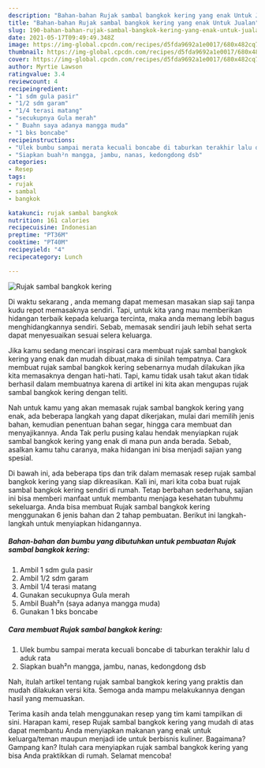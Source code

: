```yaml
---
description: "Bahan-bahan Rujak sambal bangkok kering yang enak Untuk Jualan"
title: "Bahan-bahan Rujak sambal bangkok kering yang enak Untuk Jualan"
slug: 190-bahan-bahan-rujak-sambal-bangkok-kering-yang-enak-untuk-jualan
date: 2021-05-17T09:49:49.348Z
image: https://img-global.cpcdn.com/recipes/d5fda9692a1e0017/680x482cq70/rujak-sambal-bangkok-kering-foto-resep-utama.jpg
thumbnail: https://img-global.cpcdn.com/recipes/d5fda9692a1e0017/680x482cq70/rujak-sambal-bangkok-kering-foto-resep-utama.jpg
cover: https://img-global.cpcdn.com/recipes/d5fda9692a1e0017/680x482cq70/rujak-sambal-bangkok-kering-foto-resep-utama.jpg
author: Myrtie Lawson
ratingvalue: 3.4
reviewcount: 4
recipeingredient:
- "1 sdm gula pasir"
- "1/2 sdm garam"
- "1/4 terasi matang"
- "secukupnya Gula merah"
- " Buahn saya adanya mangga muda"
- "1 bks boncabe"
recipeinstructions:
- "Ulek bumbu sampai merata kecuali boncabe di taburkan terakhir lalu d aduk rata"
- "Siapkan buah²n mangga, jambu, nanas, kedongdong dsb"
categories:
- Resep
tags:
- rujak
- sambal
- bangkok

katakunci: rujak sambal bangkok 
nutrition: 161 calories
recipecuisine: Indonesian
preptime: "PT36M"
cooktime: "PT40M"
recipeyield: "4"
recipecategory: Lunch

---
```



![Rujak sambal bangkok kering](https://img-global.cpcdn.com/recipes/d5fda9692a1e0017/680x482cq70/rujak-sambal-bangkok-kering-foto-resep-utama.jpg)

Di waktu  sekarang , anda memang dapat memesan masakan siap saji tanpa kudu repot memasaknya sendiri. Tapi, untuk kita yang mau memberikan hidangan terbaik kepada keluarga tercinta, maka anda memang lebih bagus menghidangkannya sendiri. Sebab, memasak sendiri jauh lebih sehat serta dapat menyesuaikan sesuai selera keluarga.

Jika kamu sedang mencari inspirasi cara membuat rujak sambal bangkok kering yang enak dan mudah dibuat,maka di sinilah tempatnya. Cara membuat rujak sambal bangkok kering  sebenarnya mudah dilakukan jika kita memasaknya dengan hati-hati. Tapi, kamu tidak usah takut akan tidak berhasil dalam membuatnya 
karena di artikel ini kita akan mengupas rujak sambal bangkok kering dengan teliti.  



Nah untuk kamu yang akan memasak rujak sambal bangkok kering yang enak, ada beberapa langkah yang dapat dikerjakan, mulai dari memilih jenis bahan, kemudian penentuan bahan segar, hingga cara membuat dan menyajikannya. Anda Tak perlu pusing kalau hendak menyiapkan rujak sambal bangkok kering yang enak di mana pun anda berada. Sebab, asalkan kamu  tahu caranya, maka hidangan ini bisa menjadi sajian yang spesial.

Di bawah ini, ada beberapa tips dan trik dalam memasak resep rujak sambal bangkok kering yang siap dikreasikan. Kali ini, mari kita coba buat rujak sambal bangkok kering sendiri di rumah. Tetap berbahan sederhana, sajian ini bisa memberi manfaat untuk membantu menjaga kesehatan tubuhmu sekeluarga. Anda bisa membuat Rujak sambal bangkok kering menggunakan 6 jenis bahan dan 2 tahap pembuatan. Berikut ini langkah-langkah untuk menyiapkan hidangannya.

<!--inarticleads1-->

##### Bahan-bahan dan bumbu yang dibutuhkan untuk pembuatan Rujak sambal bangkok kering:

1. Ambil 1 sdm gula pasir
1. Ambil 1/2 sdm garam
1. Ambil 1/4 terasi matang
1. Gunakan secukupnya Gula merah
1. Ambil  Buah²n (saya adanya mangga muda)
1. Gunakan 1 bks boncabe




<!--inarticleads2-->

##### Cara membuat Rujak sambal bangkok kering:

1. Ulek bumbu sampai merata kecuali boncabe di taburkan terakhir lalu d aduk rata
1. Siapkan buah²n mangga, jambu, nanas, kedongdong dsb




Nah, itulah artikel tentang  rujak sambal bangkok kering  yang praktis dan mudah dilakukan versi kita. Semoga anda mampu melakukannya dengan hasil yang memuaskan. 

Terima kasih anda telah menggunakan resep yang tim kami tampilkan di sini. Harapan kami, resep  Rujak sambal bangkok kering yang mudah di atas dapat membantu Anda menyiapkan makanan yang enak untuk keluarga/teman maupun menjadi ide untuk berbisnis kuliner. Bagaimana? Gampang kan? Itulah cara menyiapkan rujak sambal bangkok kering yang bisa Anda praktikkan di rumah. Selamat mencoba!


